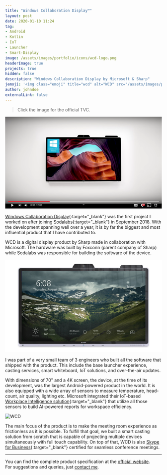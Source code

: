 ```yaml
---
title: "Windows Collaboration Display™"
layout: post
date: 2020-01-10 11:24
tag:
- Android
- Kotlin
- IoT
- Launcher
- Smart-Display
image: /assets/images/portfolio/icons/wcd-logo.png
headerImage: true
projects: true
hidden: false
description: "Windows Collaboration Display by Microsoft & Sharp"
jemoji: '<img class="emoji" title="wcd" alt="WCD" src="/assets/images/portfolio/icons/wcd-logo.png" height="20" width="20" align="absmiddle">'
author: johndoe
externalLink: false
---
```


> Click the image for the official TVC.

[![WCD](/assets/images/portfolio/wcd-thumbnail.png)](http://www.youtube.com/watch?v=7EUIPByBvsc "Windows Collaborative Display Advertise")

[Windows Collaboration Display](https://business.sharpusa.com/Windows-Collaboration-Display){:target="_blank"} was the first project I worked on after joining [Sodalabs](https://sodalabs.co/){:target="_blank"} in September 2018. With the development spanning well over a year, it is by far the biggest and most influential product that I have contributed to.

WCD is a digital display product by Sharp made in collaboration with Microsoft. The hardware was built by Foxconn (parent company of Sharp) while Sodalabs was responsible for building the software of the device.

![WCD](/assets/images/portfolio/wcd-demo-2.png)

I was part of a very small team of 3 engineers who built all the software that shipped with the product. This include the base launcher experience, casting services, smart whiteboard, IoT solutions, and over-the-air updates.

With dimensions of 70" and a 4K screen, the device, at the time of its development, was the largest Android-powered product in the world. It is also equipped with a wide array of sensors to measure temperature, head-count, air quality, lighting etc. Microsoft integrated their IoT-based [Workplace Intelligence solution](https://docs.microsoft.com/en-us/workplace-analytics/){:target="_blank"} that utilize all those sensors to build AI-powered reports for workspace efficiency.

![WCD](/assets/images/portfolio/wcd-demo-1.png)

The main focus of the product is to make the meeting room experience as frictionless as it is possible. To fulfill that goal, we built a smart casting solution from scratch that is capable of projecting multiple devices simultaneously with full touch capability. On top of that, WCD is also [Skype for Business](https://www.skype.com/en/business/){:target="_blank"} certified for seamless conference meetings.

---

You can find the complete product specification at the [official website](https://business.sharpusa.com/Windows-Collaboration-Display).<br/>
For suggestions and queries, just [contact me](http://linkedin.com/in/xuhaibahmad).
